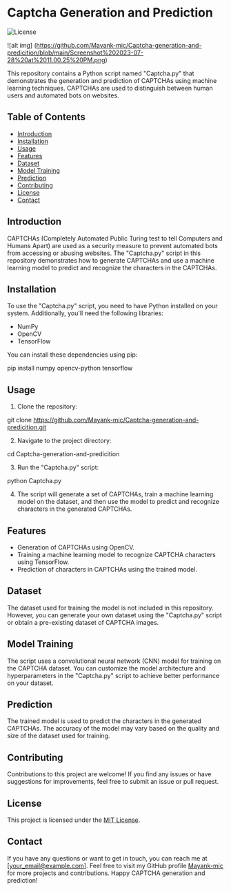 # Captcha Generation and Prediction

![License](https://img.shields.io/badge/license-MIT-blue.svg)

![alt img] (https://github.com/Mayank-mic/Captcha-generation-and-predicition/blob/main/Screenshot%202023-07-28%20at%2011.00.25%20PM.png)

This repository contains a Python script named "Captcha.py" that demonstrates the generation and prediction of CAPTCHAs using machine learning techniques. CAPTCHAs are used to distinguish between human users and automated bots on websites.

## Table of Contents

- [Introduction](#introduction)
- [Installation](#installation)
- [Usage](#usage)
- [Features](#features)
- [Dataset](#dataset)
- [Model Training](#model-training)
- [Prediction](#prediction)
- [Contributing](#contributing)
- [License](#license)
- [Contact](#contact)

## Introduction

CAPTCHAs (Completely Automated Public Turing test to tell Computers and Humans Apart) are used as a security measure to prevent automated bots from accessing or abusing websites. The "Captcha.py" script in this repository demonstrates how to generate CAPTCHAs and use a machine learning model to predict and recognize the characters in the CAPTCHAs.

## Installation

To use the "Captcha.py" script, you need to have Python installed on your system. Additionally, you'll need the following libraries:

- NumPy
- OpenCV
- TensorFlow

You can install these dependencies using pip:

pip install numpy opencv-python tensorflow



## Usage

1. Clone the repository:

git clone https://github.com/Mayank-mic/Captcha-generation-and-predicition.git


2. Navigate to the project directory:

cd Captcha-generation-and-predicition


3. Run the "Captcha.py" script:

python Captcha.py


4. The script will generate a set of CAPTCHAs, train a machine learning model on the dataset, and then use the model to predict and recognize characters in the generated CAPTCHAs.

## Features

- Generation of CAPTCHAs using OpenCV.
- Training a machine learning model to recognize CAPTCHA characters using TensorFlow.
- Prediction of characters in CAPTCHAs using the trained model.

## Dataset

The dataset used for training the model is not included in this repository. However, you can generate your own dataset using the "Captcha.py" script or obtain a pre-existing dataset of CAPTCHA images.

## Model Training

The script uses a convolutional neural network (CNN) model for training on the CAPTCHA dataset. You can customize the model architecture and hyperparameters in the "Captcha.py" script to achieve better performance on your dataset.

## Prediction

The trained model is used to predict the characters in the generated CAPTCHAs. The accuracy of the model may vary based on the quality and size of the dataset used for training.

## Contributing

Contributions to this project are welcome! If you find any issues or have suggestions for improvements, feel free to submit an issue or pull request.

## License

This project is licensed under the [MIT License](LICENSE).

## Contact

If you have any questions or want to get in touch, you can reach me at [your_email@example.com]. Feel free to visit my GitHub profile [Mayank-mic](https://github.com/Mayank-mic) for more projects and contributions. Happy CAPTCHA generation and prediction!
